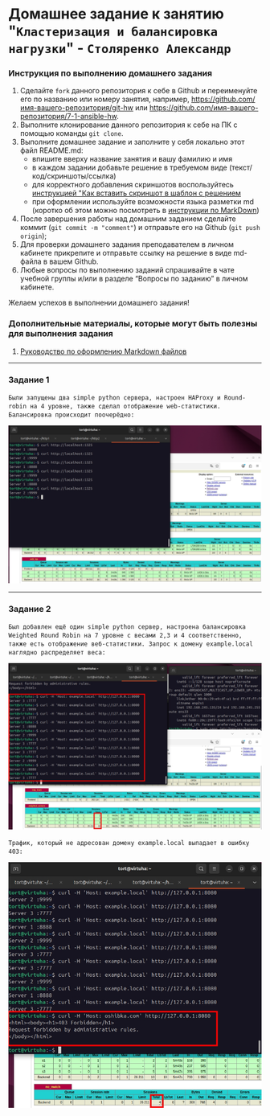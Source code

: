 # Домашнее задание к занятию "`Кластеризация и балансировка нагрузки`" - `Столяренко Александр`


### Инструкция по выполнению домашнего задания

   1. Сделайте `fork` данного репозитория к себе в Github и переименуйте его по названию или номеру занятия, например, https://github.com/имя-вашего-репозитория/git-hw или  https://github.com/имя-вашего-репозитория/7-1-ansible-hw.
   2. Выполните клонирование данного репозитория к себе на ПК с помощью команды `git clone`.
   3. Выполните домашнее задание и заполните у себя локально этот файл README.md:
      - впишите вверху название занятия и вашу фамилию и имя
      - в каждом задании добавьте решение в требуемом виде (текст/код/скриншоты/ссылка)
      - для корректного добавления скриншотов воспользуйтесь [инструкцией "Как вставить скриншот в шаблон с решением](https://github.com/netology-code/sys-pattern-homework/blob/main/screen-instruction.md)
      - при оформлении используйте возможности языка разметки md (коротко об этом можно посмотреть в [инструкции  по MarkDown](https://github.com/netology-code/sys-pattern-homework/blob/main/md-instruction.md))
   4. После завершения работы над домашним заданием сделайте коммит (`git commit -m "comment"`) и отправьте его на Github (`git push origin`);
   5. Для проверки домашнего задания преподавателем в личном кабинете прикрепите и отправьте ссылку на решение в виде md-файла в вашем Github.
   6. Любые вопросы по выполнению заданий спрашивайте в чате учебной группы и/или в разделе “Вопросы по заданию” в личном кабинете.
   
Желаем успехов в выполнении домашнего задания!
   
### Дополнительные материалы, которые могут быть полезны для выполнения задания

1. [Руководство по оформлению Markdown файлов](https://gist.github.com/Jekins/2bf2d0638163f1294637#Code)

---

### Задание 1

`Были запущены два simple python сервера, настроен HAProxy и Round-robin на 4 уровне, также сделал отображение web-статистики. Балансировка происходит поочерёдно:`

![1](https://github.com/Mr-Alex01/HAProxy/blob/main/img/1.jpg)

---

### Задание 2

`Был добавлен ещё один simple python сервер, настроена балансировка Weighted Round Robin на 7 уровне с весами 2,3 и 4 соответственно, также есть отображение веб-статистики. Запрос к домену example.local наглядно распределяет веса:`

![1](https://github.com/Mr-Alex01/HAProxy/blob/main/img/2.jpg)

`Трафик, который не адресован домену example.local выпадает в ошибку 403:`

![1](https://github.com/Mr-Alex01/HAProxy/blob/main/img/3.jpg)
